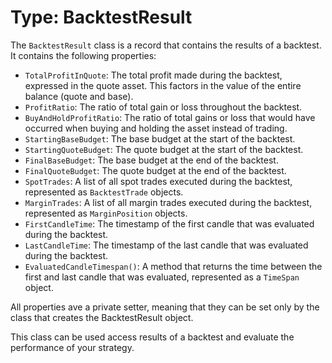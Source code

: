 # Type: BacktestResult

The `BacktestResult` class is a record that contains the results of a backtest. It contains the following properties:

- `TotalProfitInQuote`: The total profit made during the backtest, expressed in the quote asset. This factors in the value of the entire balance (quote and base).
- `ProfitRatio`: The ratio of total gain or loss throughout the backtest.
- `BuyAndHoldProfitRatio`: The ratio of total gains or loss that would have occurred when buying and holding the asset instead of trading.
- `StartingBaseBudget`: The base budget at the start of the backtest.
- `StartingQuoteBudget`: The quote budget at the start of the backtest.
- `FinalBaseBudget`: The base budget at the end of the backtest.
- `FinalQuoteBudget`: The quote budget at the end of the backtest.
- `SpotTrades`: A list of all spot trades executed during the backtest, represented as `BacktestTrade` objects.
- `MarginTrades`: A list of all margin trades executed during the backtest, represented as `MarginPosition` objects.
- `FirstCandleTime`: The timestamp of the first candle that was evaluated during the backtest.
- `LastCandleTime`: The timestamp of the last candle that was evaluated during the backtest.
- `EvaluatedCandleTimespan()`: A method that returns the time between the first and last candle that was evaluated, represented as a `TimeSpan` object.

All properties ave a private setter, meaning that they can be set only by the class that creates the BacktestResult object.

This class can be used access results of a backtest and evaluate the performance of your strategy.